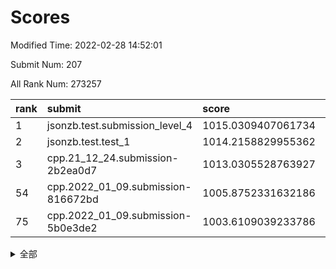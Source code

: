 # Scores

Modified Time: 2022-02-28 14:52:01

Submit Num: 207

All Rank Num: 273257

| rank |               submit               |       score        |       sigma        | pk_num |
| :--- | :--------------------------------- | :----------------- | :----------------- | :----- |
| 1    | jsonzb.test.submission_level_4     | 1015.0309407061734 | 0.832385289235679  | 5282   |
| 2    | jsonzb.test.test_1                 | 1014.2158829955362 | 0.821820475240805  | 5282   |
| 3    | cpp.21_12_24.submission-2b2ea0d7   | 1013.0305528763927 | 0.7963020463904502 | 5281   |
| 54   | cpp.2022_01_09.submission-816672bd | 1005.8752331632186 | 0.7306759133277144 | 5280   |
| 75   | cpp.2022_01_09.submission-5b0e3de2 | 1003.6109039233786 | 0.7151111305964889 | 5281   |


<details>
<summary>全部</summary>

| rank |                 submit                 |       score        |       sigma        | pk_num |
| :--- | :------------------------------------- | :----------------- | :----------------- | :----- |
| 1    | jsonzb.test.submission_level_4         | 1015.0309407061734 | 0.832385289235679  | 5282   |
| 2    | jsonzb.test.test_1                     | 1014.2158829955362 | 0.821820475240805  | 5282   |
| 3    | cpp.21_12_24.submission-2b2ea0d7       | 1013.0305528763927 | 0.7963020463904502 | 5281   |
| 4    | gobigger.level_3.submission_level_3_22 | 1011.8302643457981 | 0.7687437939727827 | 5285   |
| 5    | gobigger.level_3.submission_level_3_28 | 1011.3463109124733 | 0.7596683955651371 | 5281   |
| 6    | gobigger.level_3.submission_level_3_39 | 1011.2232188716026 | 0.7589665699947382 | 5280   |
| 7    | gobigger.level_3.submission_level_3_42 | 1011.1186570208382 | 0.7587615786798974 | 5280   |
| 8    | gobigger.level_3.submission_level_3_33 | 1011.0197250141857 | 0.7714383414435994 | 5278   |
| 9    | gobigger.level_3.submission_level_3_0  | 1010.9766880718967 | 0.7582845682528828 | 5279   |
| 10   | gobigger.level_3.submission_level_3_40 | 1010.9341507848657 | 0.7569702740203131 | 5277   |
| 11   | gobigger.level_3.submission_level_3_19 | 1010.9036102846432 | 0.7714433234641599 | 5286   |
| 12   | gobigger.level_3.submission_level_3_5  | 1010.892634779533  | 0.7673686636815247 | 5279   |
| 13   | gobigger.level_3.submission_level_3_25 | 1010.8908871267096 | 0.7667368818946984 | 5284   |
| 14   | gobigger.level_3.submission_level_3_29 | 1010.7175379346535 | 0.7432127374398244 | 5278   |
| 15   | gobigger.level_3.submission_level_3_8  | 1010.6523679500409 | 0.7890156172508217 | 5282   |
| 16   | gobigger.level_3.submission_level_3_34 | 1010.5534597839485 | 0.7420018458284356 | 5279   |
| 17   | gobigger.level_3.submission_level_3_36 | 1010.4843442926942 | 0.7835142066360434 | 5275   |
| 18   | gobigger.level_3.submission_level_3_46 | 1010.4562831485026 | 0.7657020329301413 | 5278   |
| 19   | gobigger.level_3.submission_level_3_11 | 1010.4515211208353 | 0.7763301762902531 | 5278   |
| 20   | gobigger.level_3.submission_level_3_24 | 1010.4410971027086 | 0.7528931878423452 | 5278   |
| 21   | gobigger.level_3.submission_level_3_12 | 1010.432987525656  | 0.7437745126754196 | 5279   |
| 22   | gobigger.level_3.submission_level_3_15 | 1010.4039077920972 | 0.7679651450126201 | 5283   |
| 23   | gobigger.level_3.submission_level_3_37 | 1010.392751587345  | 0.7693345922777531 | 5277   |
| 24   | gobigger.level_3.submission_level_3_3  | 1010.3685034585125 | 0.7436771959127031 | 5280   |
| 25   | gobigger.level_3.submission_level_3_23 | 1010.208821775771  | 0.7670779665618347 | 5283   |
| 26   | gobigger.level_3.submission_level_3_31 | 1010.1838492113163 | 0.7717006896200717 | 5281   |
| 27   | gobigger.level_3.submission_level_3_30 | 1010.1708458858435 | 0.7639309625699218 | 5280   |
| 28   | gobigger.level_3.submission_level_3_38 | 1010.089958179055  | 0.7556873828893714 | 5286   |
| 29   | gobigger.level_3.submission_level_3_45 | 1010.009961209357  | 0.7537996745298283 | 5280   |
| 30   | gobigger.level_3.submission_level_3_17 | 1009.9398025761855 | 0.7700551722849801 | 5283   |
| 31   | gobigger.level_3.submission_level_3_41 | 1009.807242931584  | 0.7350186832942378 | 5284   |
| 32   | gobigger.level_3.submission_level_3_4  | 1009.7970574384806 | 0.7384545949985004 | 5285   |
| 33   | gobigger.level_3.submission_level_3_2  | 1009.7600036603534 | 0.7603950447078147 | 5280   |
| 34   | gobigger.level_3.submission_level_3_20 | 1009.6982746241041 | 0.7681658668378749 | 5280   |
| 35   | gobigger.level_3.submission_level_3_16 | 1009.6528200209228 | 0.7492718210961622 | 5282   |
| 36   | gobigger.level_3.submission_level_3_44 | 1009.6433852821784 | 0.7448849849678014 | 5276   |
| 37   | gobigger.level_3.submission_level_3_26 | 1009.6166109780148 | 0.7421539367429044 | 5283   |
| 38   | gobigger.level_3.submission_level_3_49 | 1009.4941221949284 | 0.7603895766682681 | 5283   |
| 39   | gobigger.level_3.submission_level_3_10 | 1009.4177726734578 | 0.722062519071677  | 5278   |
| 40   | gobigger.level_3.submission_level_3_48 | 1009.4005279913536 | 0.7642539066033202 | 5278   |
| 41   | gobigger.level_3.submission_level_3_1  | 1009.370461908851  | 0.7744679746939596 | 5283   |
| 42   | gobigger.level_3.submission_level_3_13 | 1009.3410437326754 | 0.7659754066826845 | 5280   |
| 43   | gobigger.level_3.submission_level_3_14 | 1009.3336155530799 | 0.7508110363693057 | 5280   |
| 44   | gobigger.level_3.submission_level_3_32 | 1009.2984178278327 | 0.7570511481948783 | 5279   |
| 45   | gobigger.level_3.submission_level_3_35 | 1009.2716688404305 | 0.7460279434566819 | 5281   |
| 46   | gobigger.level_3.submission_level_3_9  | 1009.2487915445914 | 0.7380183329581579 | 5281   |
| 47   | gobigger.level_3.submission_level_3_21 | 1008.9738022967786 | 0.7429581552936391 | 5278   |
| 48   | gobigger.level_3.submission_level_3_6  | 1008.8790709595623 | 0.7396588321232416 | 5277   |
| 49   | gobigger.level_3.submission_level_3_18 | 1008.8001316024272 | 0.7621308884533419 | 5277   |
| 50   | gobigger.level_3.submission_level_3_47 | 1008.7412883222706 | 0.7733752334601014 | 5277   |
| 51   | gobigger.level_3.submission_level_3_43 | 1008.4928574533307 | 0.7578964199280797 | 5283   |
| 52   | gobigger.level_3.submission_level_3_7  | 1008.2035727772579 | 0.7437584397518877 | 5279   |
| 53   | gobigger.level_3.submission_level_3_27 | 1008.0143301610843 | 0.7382221379994135 | 5281   |
| 54   | cpp.2022_01_09.submission-816672bd     | 1005.8752331632186 | 0.7306759133277144 | 5280   |
| 55   | gobigger.level_1.submission_level_1_23 | 1004.8798475875287 | 0.724538225672062  | 5282   |
| 56   | gobigger.level_1.submission_level_1_35 | 1004.6372325581748 | 0.7205813191408798 | 5280   |
| 57   | gobigger.level_1.submission_level_1_14 | 1004.4323873718674 | 0.7333467052083052 | 5286   |
| 58   | gobigger.level_1.submission_level_1_49 | 1004.3914076377743 | 0.7252914478898839 | 5280   |
| 59   | gobigger.level_1.submission_level_1_45 | 1004.3487605626927 | 0.7267572284555958 | 5279   |
| 60   | gobigger.level_1.submission_level_1_33 | 1004.2875957788492 | 0.7147807635106913 | 5277   |
| 61   | gobigger.level_1.submission_level_1_7  | 1004.2801963968475 | 0.7266913626877507 | 5276   |
| 62   | gobigger.level_1.submission_level_1_39 | 1004.2574676523768 | 0.7096647552512193 | 5283   |
| 63   | gobigger.level_1.submission_level_1_43 | 1004.22791875266   | 0.7214980178119681 | 5277   |
| 64   | gobigger.level_1.submission_level_1_47 | 1004.224305332229  | 0.7137572630162337 | 5282   |
| 65   | gobigger.level_1.submission_level_1_17 | 1004.2062676374298 | 0.728509161040144  | 5281   |
| 66   | gobigger.level_1.submission_level_1_19 | 1004.116469416289  | 0.7193106379666194 | 5284   |
| 67   | gobigger.level_1.submission_level_1_8  | 1004.0972511270426 | 0.7158579856663111 | 5281   |
| 68   | gobigger.level_1.submission_level_1_36 | 1003.9737258338242 | 0.721505979091447  | 5281   |
| 69   | gobigger.level_1.submission_level_1_29 | 1003.9687637059385 | 0.7230711866208781 | 5282   |
| 70   | gobigger.level_1.submission_level_1_40 | 1003.8284814689271 | 0.7185175599236785 | 5276   |
| 71   | gobigger.level_1.submission_level_1_10 | 1003.7763836942618 | 0.7238486670757239 | 5281   |
| 72   | gobigger.level_1.submission_level_1_32 | 1003.7655469065253 | 0.7229017557712668 | 5282   |
| 73   | gobigger.level_1.submission_level_1_12 | 1003.7537409026407 | 0.7106092594949674 | 5279   |
| 74   | gobigger.level_1.submission_level_1_25 | 1003.7437691602981 | 0.7170832025025646 | 5281   |
| 75   | cpp.2022_01_09.submission-5b0e3de2     | 1003.6109039233786 | 0.7151111305964889 | 5281   |
| 76   | gobigger.level_1.submission_level_1_46 | 1003.6046951765396 | 0.7205319129879874 | 5286   |
| 77   | gobigger.level_1.submission_level_1_44 | 1003.4719346291773 | 0.7227167451894477 | 5281   |
| 78   | gobigger.level_1.submission_level_1_31 | 1003.4703568946733 | 0.7236499871055252 | 5281   |
| 79   | gobigger.level_1.submission_level_1_34 | 1003.446824978113  | 0.7111566564161087 | 5281   |
| 80   | gobigger.level_1.submission_level_1_27 | 1003.4235909851519 | 0.7162940580180617 | 5275   |
| 81   | gobigger.level_1.submission_level_1_38 | 1003.3890409857989 | 0.7120705711060462 | 5284   |
| 82   | gobigger.level_1.submission_level_1_26 | 1003.3271690749987 | 0.7134382181338143 | 5282   |
| 83   | gobigger.level_1.submission_level_1_6  | 1003.2750135688244 | 0.7259316139055546 | 5281   |
| 84   | gobigger.level_1.submission_level_1_11 | 1003.2667889108006 | 0.7164089566867251 | 5281   |
| 85   | gobigger.level_1.submission_level_1_37 | 1003.2625881279344 | 0.7282739787396623 | 5283   |
| 86   | gobigger.level_1.submission_level_1_24 | 1003.2413840597621 | 0.7178867208624643 | 5282   |
| 87   | gobigger.level_1.submission_level_1_13 | 1003.1436989972477 | 0.7182202419635396 | 5285   |
| 88   | gobigger.level_1.submission_level_1_22 | 1003.0883121983583 | 0.7236141238525782 | 5283   |
| 89   | gobigger.level_1.submission_level_1_2  | 1002.9895304178905 | 0.7129641804155498 | 5277   |
| 90   | gobigger.level_1.submission_level_1_3  | 1002.9720923635772 | 0.7238627028593178 | 5280   |
| 91   | gobigger.level_1.submission_level_1_1  | 1002.9404729528366 | 0.7138412111116662 | 5277   |
| 92   | gobigger.level_1.submission_level_1_0  | 1002.8276026468787 | 0.7105942742177636 | 5275   |
| 93   | gobigger.level_1.submission_level_1_48 | 1002.8170174820158 | 0.7199449239900857 | 5280   |
| 94   | gobigger.level_1.submission_level_1_30 | 1002.7486260732923 | 0.7046021452129159 | 5280   |
| 95   | gobigger.level_1.submission_level_1_9  | 1002.7399977902332 | 0.7237572571610997 | 5277   |
| 96   | gobigger.level_1.submission_level_1_42 | 1002.7066755888156 | 0.7244848162363977 | 5281   |
| 97   | gobigger.level_1.submission_level_1_20 | 1002.631094344033  | 0.7320138881126069 | 5278   |
| 98   | gobigger.level_1.submission_level_1_41 | 1002.6265097246412 | 0.7108858550117314 | 5278   |
| 99   | gobigger.level_1.submission_level_1_4  | 1002.6150926506845 | 0.722777073047075  | 5283   |
| 100  | gobigger.level_1.submission_level_1_18 | 1002.4906572265778 | 0.7188643512632426 | 5280   |
| 101  | gobigger.level_1.submission_level_1_5  | 1002.4387674636004 | 0.7150339017158454 | 5280   |
| 102  | gobigger.level_1.submission_level_1_21 | 1002.4312693061416 | 0.7340925998259841 | 5281   |
| 103  | gobigger.level_1.submission_level_1_15 | 1002.2962678283892 | 0.7183436023487187 | 5285   |
| 104  | gobigger.level_1.submission_level_1_28 | 1002.1360879556565 | 0.7174802887703826 | 5278   |
| 105  | gobigger.level_1.submission_level_1_16 | 1001.5863275074478 | 0.7071775826649986 | 5280   |
| 106  | gobigger.random.submission_random_40   | 997.1164565657049  | 0.7108690488628272 | 5283   |
| 107  | gobigger.random.submission_random_45   | 996.9899311971105  | 0.7115734509230262 | 5279   |
| 108  | gobigger.random.submission_random_15   | 996.8769600535499  | 0.7193306814356989 | 5280   |
| 109  | gobigger.random.submission_random_20   | 996.8642153378304  | 0.7125807111763902 | 5282   |
| 110  | gobigger.random.submission_random_5    | 996.8349318728224  | 0.7136734737801637 | 5283   |
| 111  | gobigger.random.submission_random_22   | 996.821821094764   | 0.7067067301402841 | 5277   |
| 112  | gobigger.random.submission_random_24   | 996.8113052955982  | 0.7118895751923786 | 5281   |
| 113  | gobigger.random.submission_random_25   | 996.7181775690531  | 0.7141955682240816 | 5284   |
| 114  | gobigger.random.submission_random_8    | 996.6264735873141  | 0.7155102553032803 | 5271   |
| 115  | gobigger.random.submission_random_27   | 996.62059436351    | 0.7022050647317157 | 5276   |
| 116  | gobigger.random.submission_random_43   | 996.598379517949   | 0.699141961563003  | 5278   |
| 117  | gobigger.random.submission_random_36   | 996.5961117830245  | 0.7309938334822501 | 5280   |
| 118  | gobigger.random.submission_random_16   | 996.590344021974   | 0.7163731952682254 | 5280   |
| 119  | gobigger.random.submission_random_26   | 996.5378202317457  | 0.7085286011467363 | 5282   |
| 120  | gobigger.random.submission_random_18   | 996.5037785006375  | 0.7033616709542776 | 5280   |
| 121  | gobigger.random.submission_random_2    | 996.4872751261252  | 0.7122849226770313 | 5275   |
| 122  | gobigger.random.submission_random_49   | 996.4826113687449  | 0.7064087450463249 | 5283   |
| 123  | gobigger.random.submission_random_41   | 996.4724689472199  | 0.7127072660202534 | 5282   |
| 124  | gobigger.random.submission_random_21   | 996.4686066993229  | 0.7043964782148743 | 5283   |
| 125  | gobigger.random.submission_random_32   | 996.358981074153   | 0.7101428798451535 | 5284   |
| 126  | gobigger.random.submission_random_35   | 996.3089599398305  | 0.7022578180164052 | 5278   |
| 127  | gobigger.random.submission_random_12   | 996.217995583585   | 0.7186622848542839 | 5281   |
| 128  | gobigger.random.submission_random_42   | 996.1191241062863  | 0.702430641724578  | 5277   |
| 129  | gobigger.random.submission_random_10   | 996.0868234196819  | 0.7021020716901893 | 5284   |
| 130  | gobigger.random.submission_random_23   | 996.0765557720576  | 0.7074484990008962 | 5282   |
| 131  | gobigger.random.submission_random_31   | 996.0044928001605  | 0.722915775819477  | 5279   |
| 132  | gobigger.random.submission_random_1    | 995.978497032815   | 0.7050115237626516 | 5279   |
| 133  | gobigger.random.submission_random_28   | 995.9709050778264  | 0.7247924375213598 | 5279   |
| 134  | gobigger.random.submission_random_9    | 995.93723984532    | 0.6937554308262457 | 5279   |
| 135  | gobigger.random.submission_random_17   | 995.8934633164401  | 0.7271107861870925 | 5280   |
| 136  | gobigger.random.submission_random_38   | 995.7435634100472  | 0.7164136255663668 | 5284   |
| 137  | gobigger.random.submission_random_48   | 995.6476070178088  | 0.7049420790101402 | 5275   |
| 138  | gobigger.random.submission_random_7    | 995.5707117797807  | 0.7034520770951322 | 5284   |
| 139  | gobigger.random.submission_random_44   | 995.5491443237579  | 0.7129001367539464 | 5274   |
| 140  | gobigger.random.submission_random_0    | 995.4832903240226  | 0.7076336479418811 | 5279   |
| 141  | gobigger.random.submission_random_37   | 995.4489950984033  | 0.7048824678240361 | 5285   |
| 142  | gobigger.random.submission_random_29   | 995.3681264687243  | 0.735609503379584  | 5285   |
| 143  | gobigger.random.submission_random_11   | 995.3632265998285  | 0.7226781425357705 | 5278   |
| 144  | gobigger.random.submission_random_39   | 995.3569350454201  | 0.7158524499499811 | 5280   |
| 145  | gobigger.random.submission_random_19   | 995.2739011648295  | 0.7267668321875378 | 5281   |
| 146  | gobigger.random.submission_random_13   | 995.1811997660478  | 0.7232284987216822 | 5277   |
| 147  | gobigger.random.submission_random_33   | 995.1049693122113  | 0.7054009390208176 | 5279   |
| 148  | gobigger.random.submission_random_47   | 995.0542915724357  | 0.6993612308866397 | 5275   |
| 149  | gobigger.random.submission_random_46   | 995.0466594434117  | 0.7019319474512777 | 5280   |
| 150  | gobigger.random.submission_random_3    | 995.0322503891706  | 0.7200477702421638 | 5280   |
| 151  | gobigger.random.submission_random_34   | 995.0088039499707  | 0.717545397475439  | 5283   |
| 152  | gobigger.random.submission_random_30   | 994.9139369652445  | 0.7177947960821561 | 5280   |
| 153  | gobigger.random.submission_random_4    | 994.7147150396095  | 0.7154601118061394 | 5278   |
| 154  | gobigger.random.submission_random_6    | 994.4847317678359  | 0.7157007738352565 | 5280   |
| 155  | gobigger.random.submission_random_14   | 994.4275838304295  | 0.7075704916033924 | 5279   |
| 156  | gobigger.level_2.submission_level_2_37 | 993.811210803328   | 0.7186781841157804 | 5282   |
| 157  | gobigger.level_2.submission_level_2_34 | 993.3812590109529  | 0.7464990928357464 | 5283   |
| 158  | gobigger.level_2.submission_level_2_27 | 993.3416204597376  | 0.7603338143520152 | 5284   |
| 159  | gobigger.level_2.submission_level_2_33 | 993.0382510731421  | 0.7296116101806386 | 5281   |
| 160  | gobigger.level_2.submission_level_2_48 | 992.8969614338182  | 0.7776283379974485 | 5279   |
| 161  | gobigger.level_2.submission_level_2_46 | 992.852175732965   | 0.7351187742144734 | 5283   |
| 162  | gobigger.level_2.submission_level_2_18 | 992.7831524870186  | 0.7512035099759983 | 5281   |
| 163  | gobigger.level_2.submission_level_2_21 | 992.7804555989414  | 0.7199016692581215 | 5283   |
| 164  | gobigger.level_2.submission_level_2_11 | 992.7440805464973  | 0.7406615586876504 | 5283   |
| 165  | gobigger.level_2.submission_level_2_22 | 992.740461572943   | 0.7405277435962384 | 5281   |
| 166  | gobigger.level_2.submission_level_2_24 | 992.6305404774688  | 0.742094853085787  | 5285   |
| 167  | gobigger.level_2.submission_level_2_28 | 992.5784135648217  | 0.7318607139736315 | 5280   |
| 168  | gobigger.level_2.submission_level_2_25 | 992.5430890164533  | 0.7322390983021831 | 5280   |
| 169  | gobigger.level_2.submission_level_2_29 | 992.5387334620701  | 0.7409811415575643 | 5275   |
| 170  | gobigger.level_2.submission_level_2_44 | 992.5363323283389  | 0.7424800828506952 | 5278   |
| 171  | gobigger.level_2.submission_level_2_20 | 992.3833765241366  | 0.7352629045701438 | 5282   |
| 172  | gobigger.level_2.submission_level_2_1  | 992.3758239038413  | 0.7603452680535951 | 5276   |
| 173  | gobigger.level_2.submission_level_2_43 | 992.3055089743947  | 0.7344486047945945 | 5277   |
| 174  | gobigger.level_2.submission_level_2_38 | 992.272431930693   | 0.7577808099338974 | 5285   |
| 175  | gobigger.level_2.submission_level_2_40 | 992.2304778417056  | 0.7291927513550618 | 5285   |
| 176  | gobigger.level_2.submission_level_2_3  | 992.0710031822392  | 0.7494136406132667 | 5281   |
| 177  | gobigger.level_2.submission_level_2_6  | 991.9727894491307  | 0.7572792261084541 | 5282   |
| 178  | gobigger.level_2.submission_level_2_13 | 991.932311415335   | 0.7473330179246143 | 5281   |
| 179  | gobigger.level_2.submission_level_2_16 | 991.9248240631414  | 0.7453083623998532 | 5279   |
| 180  | gobigger.level_2.submission_level_2_14 | 991.8808250830463  | 0.7330023332641922 | 5276   |
| 181  | gobigger.level_2.submission_level_2_30 | 991.8502949157169  | 0.7499693641332431 | 5275   |
| 182  | gobigger.level_2.submission_level_2_49 | 991.8291087598534  | 0.7320497338502926 | 5277   |
| 183  | gobigger.level_2.submission_level_2_7  | 991.8205756492038  | 0.732906012187397  | 5283   |
| 184  | gobigger.level_2.submission_level_2_12 | 991.7718985714089  | 0.7499478839900259 | 5285   |
| 185  | gobigger.level_2.submission_level_2_32 | 991.5915389780736  | 0.7609670881049568 | 5280   |
| 186  | gobigger.level_2.submission_level_2_19 | 991.4726146953572  | 0.7399278413554208 | 5276   |
| 187  | gobigger.level_2.submission_level_2_42 | 991.4099591717593  | 0.74695794412272   | 5280   |
| 188  | gobigger.level_2.submission_level_2_47 | 991.4096660514257  | 0.7459248378902766 | 5283   |
| 189  | gobigger.level_2.submission_level_2_26 | 991.4051750266631  | 0.7644344692195955 | 5284   |
| 190  | gobigger.level_2.submission_level_2_10 | 991.3785344281988  | 0.7466669731980726 | 5281   |
| 191  | gobigger.level_2.submission_level_2_4  | 991.3580069036215  | 0.7461629371151303 | 5282   |
| 192  | gobigger.level_2.submission_level_2_15 | 991.3507229803467  | 0.7443025387763327 | 5278   |
| 193  | gobigger.level_2.submission_level_2_31 | 991.3282771669569  | 0.766862930969499  | 5281   |
| 194  | gobigger.level_2.submission_level_2_23 | 991.1997124227169  | 0.7642048588507471 | 5282   |
| 195  | gobigger.level_2.submission_level_2_5  | 991.1743073997127  | 0.7376797833889754 | 5281   |
| 196  | gobigger.level_2.submission_level_2_36 | 991.1581975513059  | 0.7773597555141831 | 5275   |
| 197  | gobigger.level_2.submission_level_2_35 | 991.1095791258182  | 0.7617612164654897 | 5276   |
| 198  | gobigger.level_2.submission_level_2_8  | 991.0918340305996  | 0.7713077543579908 | 5282   |
| 199  | gobigger.level_2.submission_level_2_41 | 990.8993933186658  | 0.7581891169688009 | 5283   |
| 200  | gobigger.level_2.submission_level_2_0  | 990.8971404315362  | 0.7469036246138296 | 5285   |
| 201  | gobigger.level_2.submission_level_2_17 | 990.8962439435121  | 0.7749517160628284 | 5282   |
| 202  | gobigger.level_2.submission_level_2_2  | 990.7735473285887  | 0.7736203932868055 | 5277   |
| 203  | gobigger.level_2.submission_level_2_39 | 990.7415952271933  | 0.7534706254072779 | 5282   |
| 204  | gobigger.level_2.submission_level_2_45 | 990.4563017585026  | 0.7491537868866229 | 5281   |
| 205  | gobigger.level_2.submission_level_2_9  | 990.0613835153752  | 0.7648780463035921 | 5277   |
| 206  | gobigger.none.submission_none_0        | 976.7151282583069  | 1.3531943041593615 | 5278   |
| 207  | gobigger.none.submission_none_1        | 973.9768642644402  | 1.5765833330273138 | 5281   |

</details>